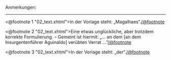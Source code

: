 Anmerkungen:
____________

<@footnote 1 "02_text.xhtml">In der Vorlage steht: „Magalhaes“.</@footnote>

<@footnote 2 "02_text.xhtml">Eine etwas unglückliche, aber trotzdem korrekte
Formulierung. – Gemeint ist hiermit: „… an dem [an dem Insurgentenführer
Aguinaldo] verübten Verrat …“</@footnote>

<@footnote 3 "02_text.xhtml">In der Vorlage steht: „der“.</@footnote>


